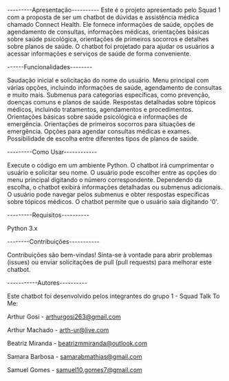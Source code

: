 ---------Apresentação----------
Este é o projeto apresentado pelo Squad 1 com a proposta de ser um chatbot de dúvidas e assistência médica chamado Connect Health. Ele fornece informações de saúde, opções de agendamento de consultas, informações médicas, orientações básicas sobre saúde psicológica, orientações de primeiros socorros e detalhes sobre planos de saúde. O chatbot foi projetado para ajudar os usuários a acessar informações e serviços de saúde de forma conveniente.

------Funcionalidades--------

Saudação inicial e solicitação do nome do usuário. Menu principal com várias opções, incluindo informações de saúde, agendamento de consultas e muito mais. Submenus para categorias específicas, como prevenção, doenças comuns e planos de saúde. Respostas detalhadas sobre tópicos médicos, incluindo tratamentos, agendamentos e procedimentos. Orientações básicas sobre saúde psicológica e informações de emergência. Orientações de primeiros socorros para situações de emergência. Opções para agendar consultas médicas e exames. Possibilidade de escolha entre diferentes tipos de planos de saúde.

---------Como Usar------------

Execute o código em um ambiente Python. O chatbot irá cumprimentar o usuário e solicitar seu nome. O usuário pode escolher entre as opções do menu principal digitando o número correspondente. Dependendo da escolha, o chatbot exibirá informações detalhadas ou submenus adicionais. O usuário pode navegar pelos submenus e obter respostas específicas sobre tópicos médicos. O chatbot permite que o usuário saia digitando '0'.

---------Requisitos----------

Python 3.x

--------Contribuições-----------

Contribuições são bem-vindas! Sinta-se à vontade para abrir problemas (issues) ou enviar solicitações de pull (pull requests) para melhorar este chatbot.


-----------Autores----------

Este chatbot foi desenvolvido pelos integrantes do grupo 1 - Squad Talk To Me:


Arthur Gosi - arthurgosi263@gmail.com

Arthur Machado - arth-ur@live.com

Beatriz Miranda - beatrizmmiranda@outlook.com

Samara Barbosa - samarabmathias@gmail.com

Samuel Gomes - samuel10.gomes7@gmail.com


